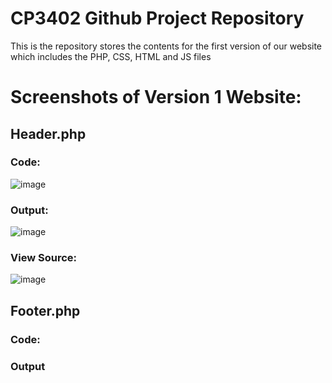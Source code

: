 # CP3402 Github Project Repository
This is the repository stores the contents for the first version of our website which includes the PHP, CSS, HTML and JS files


# Screenshots of Version 1 Website:

## Header.php

### Code:
![image](https://github.com/AdityaVijay1/CMS-GroupPA1V1/assets/84958533/3abe0a7a-4bad-411f-b51a-902e4684dfc1)
### Output:
![image](https://github.com/AdityaVijay1/CMS-GroupPA1V1/assets/84958533/3a10c8c0-a2e0-4871-bdf6-8aac0dc3b3e6)
### View Source:
![image](https://github.com/AdityaVijay1/CMS-GroupPA1V1/assets/84958533/d7edbb7a-c752-492c-926f-9a3cf885efe3)


## Footer.php

### Code:

### Output
